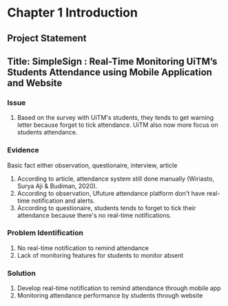 # Chapter 1 Introduction
## Project Statement
## Title: SimpleSign : Real-Time Monitoring UiTM’s Students Attendance using Mobile Application and Website
### Issue

1. Based on the survey with UiTM's students, they tends to get warning letter because forget to tick attendance. UiTM also now more focus on students attendance.

### Evidence
Basic fact either observation, questionaire, interview, article

1. According to article, attendance system still done manually (Wiriasto, Surya Aji & Budiman, 2020).
2. According to observation, Ufuture attendance platform don't have real-time notification and alerts.
3. According to questionaire, students tends to forget to tick their attendance because there's no real-time notifications.

### Problem Identification
1. No real-time notification to remind attendance
2. Lack of monitoring features for students  to monitor absent

### Solution
1. Develop real-time notification to remind attendance through mobile app
2. Monitoring attendance performance by students through website
  
